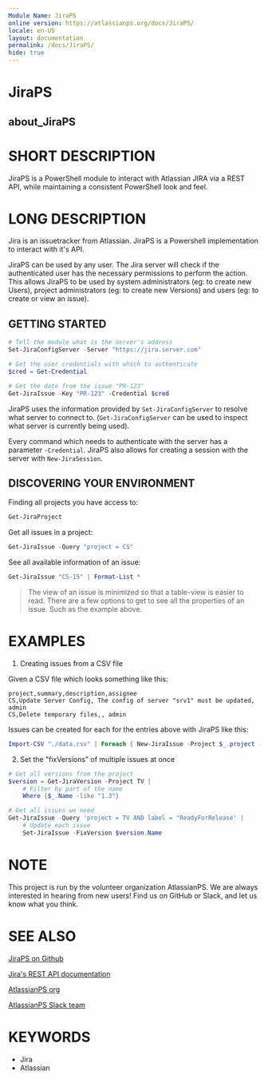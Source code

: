 ```yaml
---
Module Name: JiraPS
online version: https://atlassianps.org/docs/JiraPS/
locale: en-US
layout: documentation
permalink: /docs/JiraPS/
hide: true
---
```

# JiraPS

## about_JiraPS

# SHORT DESCRIPTION

JiraPS is a PowerShell module to interact with Atlassian JIRA via a REST API, while maintaining a consistent PowerShell look and feel.

# LONG DESCRIPTION

Jira is an issuetracker from Atlassian.
JiraPS is a Powershell implementation to interact with it's API.

JiraPS can be used by any user.
The Jira server will check if the authenticated user has the necessary permissions to perform the action.
This allows JiraPS to be used by system administrators (eg: to create new Users), project administrators (eg: to create new Versions) and users (eg: to create or view an issue).

## GETTING STARTED

```powershell
# Tell the module what is the server's address
Set-JiraConfigServer -Server "https://jira.server.com"

# Get the user credentials with which to authenticate
$cred = Get-Credential

# Get the date from the issue "PR-123"
Get-JiraIssue -Key "PR-123" -Credential $cred
```

JiraPS uses the information provided by `Set-JiraConfigServer` to resolve what server to connect to.
(`Get-JiraConfigServer` can be used to inspect what server is currently being used).

Every command which needs to authenticate with the server has a parameter `-Credential`.
JiraPS also allows for creating a session with the server with `New-JiraSession`.

## DISCOVERING YOUR ENVIRONMENT

Finding all projects you have access to:
```powershell
Get-JiraProject
```

Get all issues in a project:
```powershell
Get-JiraIssue -Query "project = CS"
```

See all available information of an issue:
```powershell
Get-JiraIssue "CS-15" | Format-List *
```

> The view of an issue is minimized so that a table-view is easier to read.
> There are a few options to get to see all the properties of an issue.
> Such as the example above.

# EXAMPLES

1. Creating issues from a CSV file

Given a CSV file which looks something like this:

```csv
project,summary,description,assignee
CS,Update Server Config, The config of server "srv1" must be updated, admin
CS,Delete temporary files,, admin
```

Issues can be created for each for the entries above with JiraPS like this:

```powershell
Import-CSV "./data.csv" | Foreach { New-JiraIssue -Project $_.project -Summary $_.summary -Description $_.description -Assignee $_.assignee }
```

2. Set the "fixVersions" of multiple issues at once

```powershell
# Get all versions from the project
$version = Get-JiraVersion -Project TV |
    # Filter by part of the name
    Where {$_.Name -like "1.3"}

# Get all issues we need
Get-JiraIssue -Query 'project = TV AND label = "ReadyForRelease' |
    # Update each issue
    Set-JiraIssue -FixVersion $version.Name
```

# NOTE

This project is run by the volunteer organization AtlassianPS.
We are always interested in hearing from new users!
Find us on GitHub or Slack, and let us know what you think.

# SEE ALSO

[JiraPS on Github](https://github.com/AtlassianPS/JiraPS)

[Jira's REST API documentation](https://developer.atlassian.com/cloud/jira/platform/rest/)

[AtlassianPS org](https://atlassianps.org)

[AtlassianPS Slack team](https://atlassianps.org/slack)

# KEYWORDS

- Jira
- Atlassian
